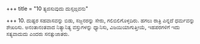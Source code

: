 +++
title = "10 ತ್ಯಜಿಸುವುದು ದುಸ್ಸಙ್ಗವನು"

+++
10. ದುಷ್ಟರ ಸಹವಾಸವನ್ನು ಬಿಡು, ಸಜ್ಜನರನ್ನು ಸೇರು, ಗಲಿಬಿಲಿಗೊಳ್ಳದಿರು. ಹಗಲು ರಾತ್ರಿ ಎನ್ನದೆ ಧರ್ಮವನ್ನು ಶೇಖರಿಸು. ಅನಂತಾನಂತವಾದ ನಿತ್ಯಾನಿತ್ಯ ವಸ್ತುಗಳನ್ನು ಧ್ಯಾನಿಸು, ವಿಜಯಿಯಾಗುತ್ತೀಯೆ, ಇಹಪರಗಳಿಗೆ ಇದು ಸತ್ಯವಾದುದು ಎಂದರು ಸನತ್ಸುಜಾತರು.